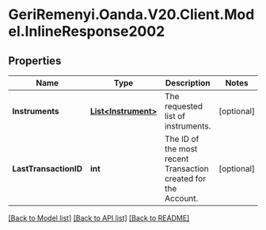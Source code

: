 # GeriRemenyi.Oanda.V20.Client.Model.InlineResponse2002
## Properties

Name | Type | Description | Notes
------------ | ------------- | ------------- | -------------
**Instruments** | [**List&lt;Instrument&gt;**](Instrument.md) | The requested list of instruments. | [optional] 
**LastTransactionID** | **int** | The ID of the most recent Transaction created for the Account. | [optional] 

[[Back to Model list]](../README.md#documentation-for-models) [[Back to API list]](../README.md#documentation-for-api-endpoints) [[Back to README]](../README.md)


